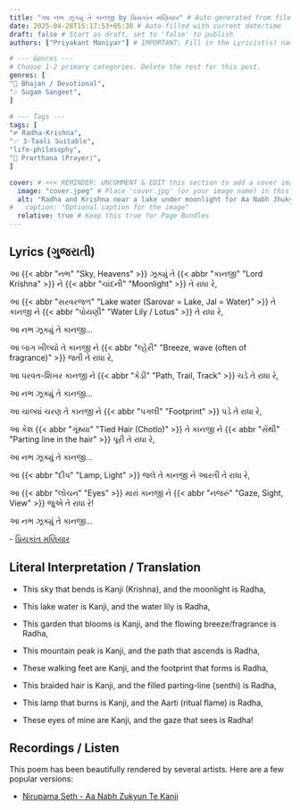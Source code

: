```yaml
---
title: "આ નભ ઝૂક્યું તે કાનજી by પ્રિયકાંત મણિયાર" # Auto-generated from filename
date: 2025-04-28T15:17:53+05:30 # Auto-filled with current date/time
draft: false # Start as draft, set to 'false' to publish
authors: ["Priyakant Maniyar"] # IMPORTANT: Fill in the Lyricist(s) name(s), e.g., ["Avinash Vyas"]

# --- Genres ---
# Choose 1-2 primary categories. Delete the rest for this post.
genres: [
"🙏 Bhajan / Devotional",
"🎶 Sugam Sangeet",
]

# --- Tags ---
tags: [
"༗ Radha-Krishna",
"✅ 3-Taali Suitable",
"life-philosophy",
"🙏 Prarthana (Prayer)",
]

cover: # <<< REMINDER: UNCOMMENT & EDIT this section to add a cover image!
  image: "cover.jpeg" # Place 'cover.jpg' (or your image name) in this folder
  alt: "Radha and Krishna near a lake under moonlight for Aa Nabh Jhukyu"
#   caption: "Optional caption for the image"
  relative: true # Keep this true for Page Bundles
---
```


<!--
Quick Reminders:
- Fill in 'authors' above.
- Choose appropriate 'genres' and 'tags' from the commented lists, then delete the unused comments for this post. Add others if truly needed.
- Add a cover image by placing it in this folder and configuring the 'cover:' section.
- Use ## (H2) for the main sections below (Lyrics, Explanation, etc.).
- Use ### (H3) or **** (bold) for sub-points like word meanings.
- Use <abbr title="Definition">Word</abbr> for hover meanings.
- Set 'draft: false' in the front matter when ready to publish.
-->

## Lyrics (ગુજરાતી)

આ {{< abbr "નભ" "Sky, Heavens" >}} ઝૂક્યું તે {{< abbr "કાનજી" "Lord Krishna" >}} ને {{< abbr "ચાંદની" "Moonlight" >}} તે રાધા રે,

આ {{< abbr "સરવરજળ" "Lake water (Sarovar = Lake, Jal = Water)" >}} તે કાનજી ને {{< abbr "પોયણી" "Water Lily / Lotus" >}} તે રાધા રે,

આ નભ ઝૂક્યું તે કાનજી…

આ બાગ ખીલ્યો તે કાનજી ને {{< abbr "લ્હેરી" "Breeze, wave (often of fragrance)" >}} જતી તે રાધા રે,

આ પરવત-શિખર કાનજી ને {{< abbr "કેડી" "Path, Trail, Track" >}} ચડે તે રાધા રે,

આ નભ ઝૂક્યું તે કાનજી…

આ ચાલ્યાં ચરણ તે કાનજી ને {{< abbr "પગલી" "Footprint" >}} પડે તે રાધા રે,

આ કેશ {{< abbr "ગૂંથ્યા" "Tied Hair (Chotlo)" >}} તે કાનજી ને {{< abbr "સેંથી" "Parting line in the hair" >}} પૂરી તે રાધા રે,

આ નભ ઝૂક્યું તે કાનજી…

આ {{< abbr "દીપ" "Lamp, Light" >}} જલે તે કાનજી ને આરતી તે રાધા રે,

આ {{< abbr "લોચન" "Eyes" >}} મારાં કાનજી ને {{< abbr "નજરું" "Gaze, Sight, View" >}} જુએ તે રાધા રે!

આ નભ ઝૂક્યું તે કાનજી…

\- [પ્રિયકાંત મણિયાર](/authors/priyakant-maniyar)

## Literal Interpretation / Translation

- This sky that bends is Kanji (Krishna), and the moonlight is Radha,
- This lake water is Kanji, and the water lily is Radha,

- This garden that blooms is Kanji, and the flowing breeze/fragrance is Radha,
- This mountain peak is Kanji, and the path that ascends is Radha,

- These walking feet are Kanji, and the footprint that forms is Radha,
- This braided hair is Kanji, and the filled parting-line (senthi) is Radha,

- This lamp that burns is Kanji, and the Aarti (ritual flame) is Radha,
- These eyes of mine are Kanji, and the gaze that sees is Radha!

## Recordings / Listen

This poem has been beautifully rendered by several artists. Here are a few popular versions:

- [Nirupama Seth - Aa Nabh Zukyun Te Kanji](https://www.youtube.com/watch?v=TF8e-qvHm00)
